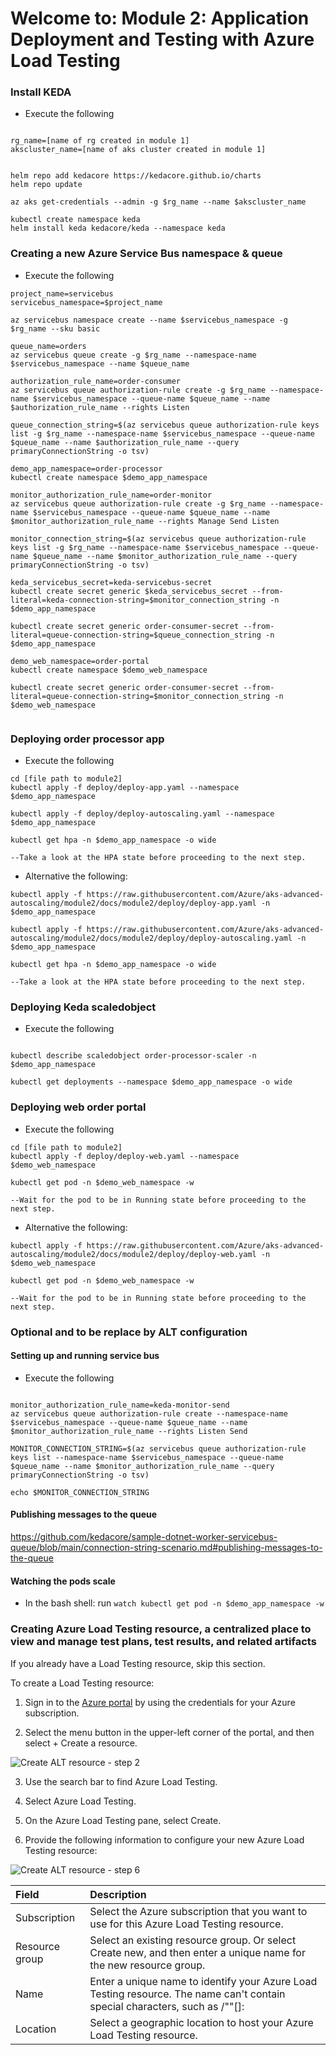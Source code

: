 # Welcome to: Module 2: Application Deployment and Testing with Azure Load Testing

### Install KEDA

* Execute the following

```

rg_name=[name of rg created in module 1]
akscluster_name=[name of aks cluster created in module 1]


helm repo add kedacore https://kedacore.github.io/charts
helm repo update

az aks get-credentials --admin -g $rg_name --name $akscluster_name

kubectl create namespace keda
helm install keda kedacore/keda --namespace keda
```

### Creating a new Azure Service Bus namespace & queue

* Execute the following

```cli
project_name=servicebus
servicebus_namespace=$project_name

az servicebus namespace create --name $servicebus_namespace -g $rg_name --sku basic

queue_name=orders
az servicebus queue create -g $rg_name --namespace-name $servicebus_namespace --name $queue_name

authorization_rule_name=order-consumer
az servicebus queue authorization-rule create -g $rg_name --namespace-name $servicebus_namespace --queue-name $queue_name --name $authorization_rule_name --rights Listen

queue_connection_string=$(az servicebus queue authorization-rule keys list -g $rg_name --namespace-name $servicebus_namespace --queue-name $queue_name --name $authorization_rule_name --query primaryConnectionString -o tsv)

demo_app_namespace=order-processor
kubectl create namespace $demo_app_namespace

monitor_authorization_rule_name=order-monitor
az servicebus queue authorization-rule create -g $rg_name --namespace-name $servicebus_namespace --queue-name $queue_name --name $monitor_authorization_rule_name --rights Manage Send Listen

monitor_connection_string=$(az servicebus queue authorization-rule keys list -g $rg_name --namespace-name $servicebus_namespace --queue-name $queue_name --name $monitor_authorization_rule_name --query primaryConnectionString -o tsv)

keda_servicebus_secret=keda-servicebus-secret
kubectl create secret generic $keda_servicebus_secret --from-literal=keda-connection-string=$monitor_connection_string -n $demo_app_namespace

kubectl create secret generic order-consumer-secret --from-literal=queue-connection-string=$queue_connection_string -n $demo_app_namespace

demo_web_namespace=order-portal
kubectl create namespace $demo_web_namespace

kubectl create secret generic order-consumer-secret --from-literal=queue-connection-string=$monitor_connection_string -n $demo_web_namespace


```

### Deploying order processor app

* Execute the following

```cli
cd [file path to module2]
kubectl apply -f deploy/deploy-app.yaml --namespace $demo_app_namespace

kubectl apply -f deploy/deploy-autoscaling.yaml --namespace $demo_app_namespace

kubectl get hpa -n $demo_app_namespace -o wide 

--Take a look at the HPA state before proceeding to the next step.

```
* Alternative the following:

```
kubectl apply -f https://raw.githubusercontent.com/Azure/aks-advanced-autoscaling/module2/docs/module2/deploy/deploy-app.yaml -n $demo_app_namespace

kubectl apply -f https://raw.githubusercontent.com/Azure/aks-advanced-autoscaling/module2/docs/module2/deploy/deploy-autoscaling.yaml -n $demo_app_namespace

kubectl get hpa -n $demo_app_namespace -o wide 

--Take a look at the HPA state before proceeding to the next step.

```
### Deploying Keda scaledobject

* Execute the following

```cli

kubectl describe scaledobject order-processor-scaler -n $demo_app_namespace

kubectl get deployments --namespace $demo_app_namespace -o wide

```

### Deploying web order portal

* Execute the following
```
cd [file path to module2]
kubectl apply -f deploy/deploy-web.yaml --namespace $demo_web_namespace

kubectl get pod -n $demo_web_namespace -w 

--Wait for the pod to be in Running state before proceeding to the next step.

```

* Alternative the following:

```
kubectl apply -f https://raw.githubusercontent.com/Azure/aks-advanced-autoscaling/module2/docs/module2/deploy/deploy-web.yaml -n $demo_web_namespace

kubectl get pod -n $demo_web_namespace -w 

--Wait for the pod to be in Running state before proceeding to the next step.

```

### Optional and to be replace by ALT configuration 

#### Setting up and running service bus

* Execute the following

```cli

monitor_authorization_rule_name=keda-monitor-send
az servicebus queue authorization-rule create --namespace-name $servicebus_namespace --queue-name $queue_name --name $monitor_authorization_rule_name --rights Listen Send

MONITOR_CONNECTION_STRING=$(az servicebus queue authorization-rule keys list --namespace-name $servicebus_namespace --queue-name $queue_name --name $monitor_authorization_rule_name --query primaryConnectionString -o tsv)

echo $MONITOR_CONNECTION_STRING 
```
#### Publishing messages to the queue

https://github.com/kedacore/sample-dotnet-worker-servicebus-queue/blob/main/connection-string-scenario.md#publishing-messages-to-the-queue

#### Watching the pods scale

* In the bash shell: run `watch kubectl get pod -n $demo_app_namespace -w`

### Creating Azure Load Testing resource, a centralized place to view and manage test plans, test results, and related artifacts

If you already have a Load Testing resource, skip this section.

To create a Load Testing resource:

1. Sign in to the [Azure portal](https://portal.azure.com) by using the credentials for your Azure subscription.

2. Select the menu button in the upper-left corner of the portal, and then select + Create a resource.

![Create ALT resource - step 2](../../assets/create-resource.png)

3. Use the search bar to find Azure Load Testing.

4. Select Azure Load Testing.

5. On the Azure Load Testing pane, select Create.

6. Provide the following information to configure your new Azure Load Testing resource:

![Create ALT resource - step 6](../../assets/create-azure-load-testing.png)

| Field	            | Description   |
| :---              | :---          |
| Subscription	    | Select the Azure subscription that you want to use for this Azure Load Testing resource. |
| Resource group	| Select an existing resource group. Or select Create new, and then enter a unique name for the new resource group. |
| Name	            | Enter a unique name to identify your Azure Load Testing resource. The name can't contain special characters, such as \/""[]:|<>+=;,?*@&, or whitespace. The name can't begin with an underscore (_), and it can't end with a period (.) or a dash (-). The length must be 1 to 64 characters. 
| Location	        | Select a geographic location to host your Azure Load Testing resource. |





